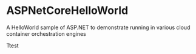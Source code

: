 # ASPNetCoreHelloWorld
A HelloWorld sample of ASP.NET to demonstrate running in various cloud container orchestration engines

Ttest

